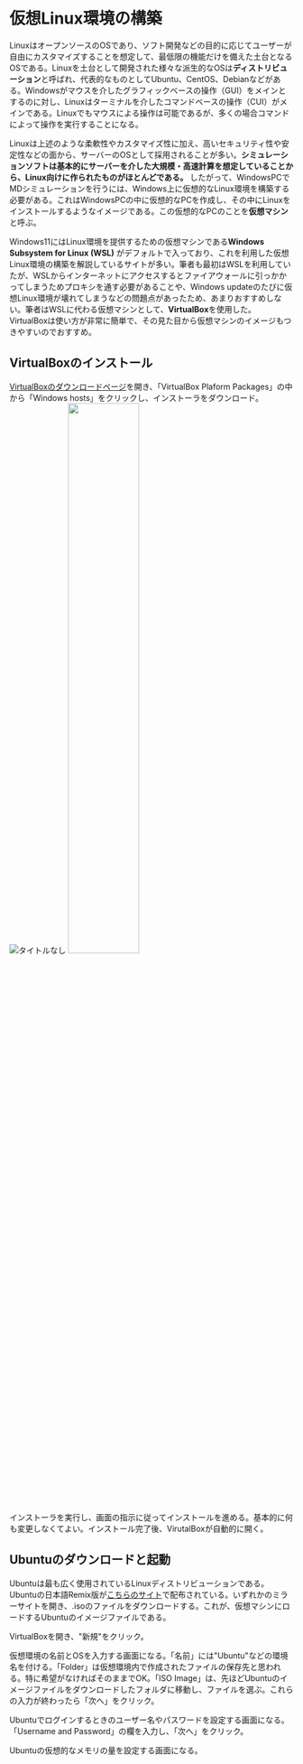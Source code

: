 # 仮想Linux環境の構築
LinuxはオープンソースのOSであり、ソフト開発などの目的に応じてユーザーが自由にカスタマイズすることを想定して、最低限の機能だけを備えた土台となるOSである。Linuxを土台として開発された様々な派生的なOSは**ディストリビューション**と呼ばれ、代表的なものとしてUbuntu、CentOS、Debianなどがある。Windowsがマウスを介したグラフィックベースの操作（GUI）をメインとするのに対し、Linuxはターミナルを介したコマンドベースの操作（CUI）がメインである。Linuxでもマウスによる操作は可能であるが、多くの場合コマンドによって操作を実行することになる。  

Linuxは上述のような柔軟性やカスタマイズ性に加え、高いセキュリティ性や安定性などの面から、サーバーのOSとして採用されることが多い。**シミュレーションソフトは基本的にサーバーを介した大規模・高速計算を想定していることから、Linux向けに作られたものがほとんどである。** したがって、WindowsPCでMDシミュレーションを行うには、Windows上に仮想的なLinux環境を構築する必要がある。これはWindowsPCの中に仮想的なPCを作成し、その中にLinuxをインストールするようなイメージである。この仮想的なPCのことを**仮想マシン**と呼ぶ。

Windows11にはLinux環境を提供するための仮想マシンである**Windows Subsystem for Linux (WSL)** がデフォルトで入っており、これを利用した仮想Linux環境の構築を解説しているサイトが多い。筆者も最初はWSLを利用していたが、WSLからインターネットにアクセスするとファイアウォールに引っかかってしまうためプロキシを通す必要があることや、Windows updateのたびに仮想Linux環境が壊れてしまうなどの問題点があったため、あまりおすすめしない。筆者はWSLに代わる仮想マシンとして、**VirtualBox**を使用した。VirtualBoxは使い方が非常に簡単で、その見た目から仮想マシンのイメージもつきやすいのでおすすめ。  

## VirtualBoxのインストール
[VirtualBoxのダウンロードページ](https://www.virtualbox.org/wiki/Downloads "Download VirtualBox")を開き、「VirtualBox Plaform Packages」の中から「Windows hosts」をクリックし、インストーラをダウンロード。  
![タイトルなし](https://github.com/user-attachments/assets/15a63997-fbbe-4eaf-81e0-a2c8a4881605)
<img src="https://github.com/user-attachments/assets/15a63997-fbbe-4eaf-81e0-a2c8a4881605" width="50%">

インストーラを実行し、画面の指示に従ってインストールを進める。基本的に何も変更しなくてよい。インストール完了後、VirutalBoxが自動的に開く。  

## Ubuntuのダウンロードと起動
Ubuntuは最も広く使用されているLinuxディストリビューションである。Ubuntuの日本語Remix版が[こちらのサイト](https://www.ubuntulinux.jp/News/ubuntu2204-ja-remix "Ubuntu 22.04 LTS 日本語 Remix リリース")で配布されている。いずれかのミラーサイトを開き、.isoのファイルをダウンロードする。これが、仮想マシンにロードするUbuntuのイメージファイルである。  

VirtualBoxを開き、"新規"をクリック。  

仮想環境の名前とOSを入力する画面になる。「名前」には"Ubuntu"などの環境名を付ける。「Folder」は仮想環境内で作成されたファイルの保存先と思われる。特に希望がなければそのままでOK。「ISO Image」は、先ほどUbuntuのイメージファイルをダウンロードしたフォルダに移動し、ファイルを選ぶ。これらの入力が終わったら「次へ」をクリック。  

Ubuntuでログインするときのユーザー名やパスワードを設定する画面になる。「Username and Password」の欄を入力し、「次へ」をクリック。  

Ubuntuの仮想的なメモリの量を設定する画面になる。
